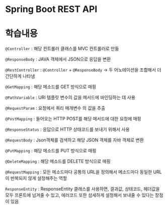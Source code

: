 # Spring Boot REST API

# 학습내용
`@Controller` : 해당 컨트롤러 클래스를 MVC 컨트롤러로 만듦

`@ResponseBody` : JAVA 객체에서 JSON으로 응답을 변환

`@RestController` : `@Controller` + `@ResponseBody` -> 두 어노테이션을 조합해서 더 간단하게 나타냄

`@GetMapping` : 해당 메소드를 GET 방식으로 매핑

`@PathVariable` : URI 템플릿 변수의 값을 메서드에 바인딩하는 데 사용

`@RequestParam` : 요청에서 쿼리 매개변수 의 값을 추출

`@PostMapping` : 들어오는 HTTP POST를 해당 메서드에 대한 요청에 매핑

`@ResponseStatus` : 응답으로 HTTP 상태코드를 보내기 위해서 사용

`@RequestBody` : Json객체를 검색하고 해당 JSON 객체를 자바 객체로 변환

`@PutMapping` : 해당 메소드를 PUT 방식으로 매핑

`@DeleteMapping` : 해당 메소드를 DELETE 방식으로 매핑

`@RequestMapping` : 모든 메소드마다 공통의 URL을 정의해서 메소드마다 동일한 URL이 반복되지 않게 설정해주는 역할

`ResponseEntity` : ResponseEntity 클래스를 사용하면, 결과값, 상태코드,  헤더값을 모두 프론트에 넘겨줄 수 있고, 에러코드 또한 섬세하게 설정해서 보내줄 수 있다는 장점이 있음
